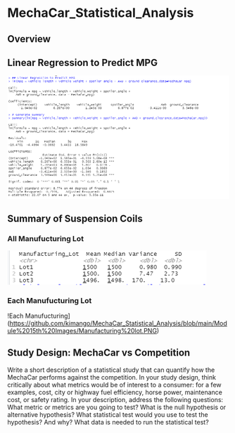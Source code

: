 # MechaCar_Statistical_Analysis

## Overview



## Linear Regression to Predict MPG 
![Linear Regression](https://github.com/kimango/MechaCar_Statistical_Analysis/blob/main/Module%2015th%20Images/Linear%20Regression.PNG)

## Summary of Suspension Coils
   ### All Manufucturing Lot
![All Manufucturing](https://github.com/kimango/MechaCar_Statistical_Analysis/blob/main/Module%2015th%20Images/Manufacturing%20lot.PNG)

   ### Each Manufucturing Lot
!Each Manufucturing](https://github.com/kimango/MechaCar_Statistical_Analysis/blob/main/Module%2015th%20Images/Manufacturing%20lot.PNG)
   

## Study Design: MechaCar vs Competition
Write a short description of a statistical study that can quantify how the MechaCar performs against the competition. In your study design, think critically about what metrics would be of interest to a consumer: for a few examples, cost, city or highway fuel efficiency, horse power, maintenance cost, or safety rating.
In your description, address the following questions:
What metric or metrics are you going to test?
What is the null hypothesis or alternative hypothesis?
What statistical test would you use to test the hypothesis? And why?
What data is needed to run the statistical test?
